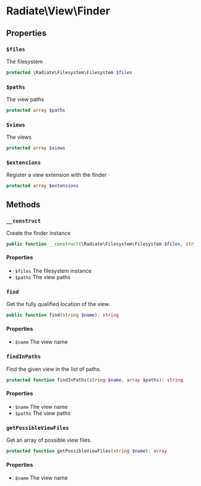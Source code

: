 # Radiate\View\Finder

## Properties

### `$files`

The filesystem

```php
protected \Radiate\Filesystem\Filesystem $files
```

### `$paths`

The view paths

```php
protected array $paths
```

### `$views`

The views

```php
protected array $views
```

### `$extensions`

Register a view extension with the finder

```php
protected array $extensions
```

## Methods

### `__construct`

Create the finder instance

```php
public function __construct(\Radiate\Filesystem\Filesystem $files, string|array $paths): void
```

#### Properties

- `$files` The filesystem instance
- `$paths` The view paths

### `find`

Get the fully qualified location of the view.

```php
public function find(string $name): string
```

#### Properties

- `$name` The view name

### `findInPaths`

Find the given view in the list of paths.

```php
protected function findInPaths(string $name, array $paths): string
```

#### Properties

- `$name` The view name
- `$paths` The view paths

### `getPossibleViewFiles`

Get an array of possible view files.

```php
protected function getPossibleViewFiles(string $name): array
```

#### Properties

- `$name` The view name
